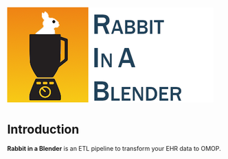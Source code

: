 ![Rabbit in a Blender logo](resources/img/rabbitinablenderlogo.png)
===========

Introduction
========
**Rabbit in a Blender** is an ETL pipeline to transform your EHR data to OMOP.
